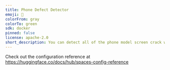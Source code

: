 ```yaml
---
title: Phone Defect Detector
emoji: 🚀
colorFrom: gray
colorTo: green
sdk: docker
pinned: false
license: apache-2.0
short_description: You can detect all of the phone model screen crack with this
---
```


Check out the configuration reference at https://huggingface.co/docs/hub/spaces-config-reference
